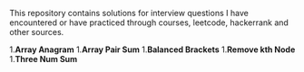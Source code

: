 This repository contains solutions for interview questions I have encountered or have practiced through courses, leetcode, hackerrank and other sources.

1.**Array Anagram**
1.**Array Pair Sum**
1.**Balanced Brackets**
1.**Remove kth Node**
1.**Three Num Sum**